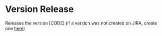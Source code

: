 # Version Release

Releases the version [CODE] (if a version was not created on JIRA, create one [here](https://zenklub.atlassian.net/projects/ZEN?selectedItem=com.atlassian.jira.jira-projects-plugin%3Arelease-page))
